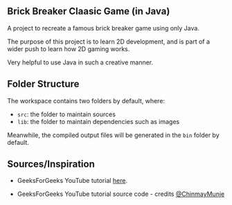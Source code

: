 ## Brick Breaker Claasic Game (in Java)

A project to recreate a famous brick breaker game using only Java.

The purpose of this project is to learn 2D development, and is part of a wider push to learn how 2D gaming works.

Very helpful to use Java in such a creative manner.

## Folder Structure

The workspace contains two folders by default, where:

- `src`: the folder to maintain sources
- `lib`: the folder to maintain dependencies such as images

Meanwhile, the compiled output files will be generated in the `bin` folder by default.

## Sources/Inspiration

- GeeksForGeeks YouTube tutorial [here](https://www.youtube.com/watch?v=KED9ZTO4mhg).

- GeeksForGeeks YouTube tutorial source code - credits [@ChinmayMunje](https://github.com/ChinmayMunje/Brick-Breaker-Game) 
